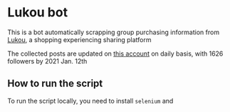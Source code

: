 # Lukou bot

This is a bot automatically scrapping group purchasing information from [Lukou](http://www.lukou.com/), a shopping experiencing sharing platform

The collected posts are updated on [this account](http://www.lukou.com/user/201324) on daily basis, with 1626 followers by 2021 Jan. 12th 

## How to run the script

To run the script locally, you need to install `selenium` and 